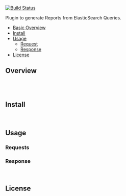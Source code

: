 [![Build Status](https://travis-ci.org/malike/elasticsearch-report-engine.svg?branch=master)](https://travis-ci.org/malike/elasticsearch-report-engine)

Plugin to generate Reports from ElasticSearch Queries.

  - [Basic Overview](#overview)
  - [Install](#install)
  - [Usage](#usage)
    - [Request](#requests)
    - [Response](#response)
 - [License](#license)


## Overview


<br>


<br>

## Install

<br>

## Usage

### Requests

### Response


<br>


## License




